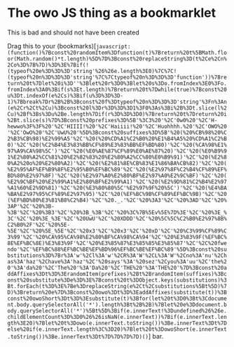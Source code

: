 # The owo JS thing as a bookmarklet
This is bad and should not have been created

Drag this to your (bookmarks)[`javascript:(function()%7Bconst%20randomItem%3Dfunction(t)%7Breturn%20t%5BMath.floor(Math.random()*t.length)%5D%7D%3Bconst%20replaceString%3D(t%2Ce%2Cn%2Co%3D%7B%7D)%3D%3E%7Bif(!(typeof%20e%3D%3D%3D'string'%26%26e.length%3E0)%7C%7C!(typeof%20n%3D%3D%3D'string'%7C%7Ctypeof%20n%3D%3D%3D'function'))%7Breturn%20t%7Dlet%20i%3D''%3Blet%20r%3D0%3Blet%20s%3Do.fromIndex%3E0%3Fo.fromIndex%3A0%3Bif(s%3Et.length)%7Breturn%20t%7Dwhile(true)%7Bconst%20u%3Dt.indexOf(e%2Cs)%3Bif(u%3D%3D%3D-1)%7Bbreak%7Dr%2B%2B%3Bconst%20f%3Dtypeof%20n%3D%3D%3D'string'%3Fn%3An(e%2Cr%2Ct%2Cu)%3Bconst%20l%3Dr%3D%3D%3D1%3F0%3As%3Bi%2B%3Dt.slice(l%2Cu)%2Bf%3Bs%3Du%2Be.length%7Dif(r%3D%3D%3D0)%7Breturn%20t%7Dreturn%20i%2Bt.slice(s)%7D%3Bconst%20prefixes%3D%5B'%3C3%20'%2C'0w0%20'%2C'H-hewwo%3F%3F%20'%2C'HIIII!%20'%2C'Haiiii!%20'%2C'Huohhhh.%20'%2C'OWO%20'%2C'OwO%20'%2C'UwU%20'%5D%3Bconst%20suffixes%3D%5B'%20(%20%CB%98%20%C2%B3%CB%98)%E2%99%A5'%2C'%20(%20%CD%A1%C2%B0%20%E1%B4%A5%20%CD%A1%C2%B0)'%2C'%20(%C2%B4%E3%83%BB%CF%89%E3%83%BB%EF%BD%80)'%2C'%20(%CA%98%E1%97%A9%CA%98%5C')'%2C'%20(%E0%AE%87%CF%89%E0%AE%87%20)'%2C'%20(%E0%B9%91%E2%80%A2%CC%81%20%E2%82%83%20%E2%80%A2%CC%80%E0%B9%91)'%2C'%20(%E2%80%A2%20o%20%E2%80%A2)'%2C'%20(%E2%81%8E%CB%83%E1%86%BA%CB%82)'%2C'%20(%E2%95%AF%EF%B9%8F%E2%95%B0%EF%BC%89'%2C'%20(%E2%97%8F%C2%B4%CF%89%EF%BD%80%E2%97%8F)'%2C'%20(%E2%97%A0%E2%80%BF%E2%97%A0%E2%9C%BF)'%2C'%20(%E2%9C%BF%20%E2%99%A1%E2%80%BF%E2%99%A1)'%2C'%20(%E2%9D%81%C2%B4%E2%97%A1%60%E2%9D%81)'%2C'%20(%E3%80%80%5C'%E2%97%9F%20%5C')'%2C'%20(%E4%BA%BA%E2%97%95%CF%89%E2%97%95)'%2C'%20(%EF%BC%9B%CF%89%EF%BC%9B)'%2C'%20(%EF%BD%80%E3%81%B8%C2%B4)'%2C'%20._.'%2C'%20%3A3'%2C'%20%3AD'%2C'%20%3AP'%2C'%20%3B-%3B'%2C'%20%3B3'%2C'%20%3B_%3B'%2C'%20%3C%7B%5Ev%5E%7D%3E'%2C'%20%3E_%3C'%2C'%20%3E_%3E'%2C'%20UwU'%2C'%20XDDD'%2C'%20%5C%5C%C2%B0%E2%97%8B%C2%B0%2F'%2C'%20%5E-%5E'%2C'%20%5E_%5E'%2C'%20x3'%2C'%20x3'%2C'%20xD'%2C'%20%C3%99%CF%89%C3%99'%2C'%20%CA%95%CA%98%E2%80%BF%CA%98%CA%94'%2C'%20%E3%83%9F(%EF%BC%8E%EF%BC%8E)%E3%83%9F'%2C'%20%E3%85%87%E3%85%85%E3%85%87'%2C'%2C%20fwendo'%2C'%EF%BC%88%EF%BC%BE%EF%BD%96%EF%BC%BE%EF%BC%89'%5D%3Bconst%20substitutions%3D%7Br%3A'w'%2Cl%3A'w'%2CR%3A'W'%2CL%3A'W'%2Cno%3A'nu'%2Chas%3A'haz'%2Chave%3A'haz'%2C'%20says'%3A'%20sez'%2Cyou%3A'uu'%2C'the%20'%3A'da%20'%2C'The%20'%3A'Da%20'%2C'THE%20'%3A'THE%20'%7D%3Bconst%20addAffixes%3Dt%3D%3ErandomItem(prefixes)%2Bt%2BrandomItem(suffixes)%3Bconst%20substitute%3De%3D%3E%7Bconst%20t%3DObject.keys(substitutions)%3Bt.forEach(t%3D%3E%7Be%3DreplaceString(e%2Ct%2Csubstitutions%5Bt%5D)%7D)%3Breturn%20e%7D%3Bconst%20owo%3Dt%3D%3EaddAffixes(substitute(t))%3Bconst%20owoShort%3Dt%3D%3Esubstitute(t)%3Bfor(let%20t%3D0%3Bt%3Cdocument.body.querySelectorAll('*').length%3Bt%2B%2B)%7Blet%20e%3Ddocument.body.querySelectorAll('*')%5Bt%5D%3Bif(e.innerText!%3Dundefined%26%26e.childElementCount%3D%3D0%26%26isNaN(e.innerText))%7Bif(e.innerText.length%3E20)%7Blet%20t%3Dowo(e.innerText.toString())%3Be.innerText%3Dt%7Delse%20if(e.innerText.length%3C%3D20)%7Blet%20t%3DowoShort(e.innerText.toString())%3Be.innerText%3Dt%7D%7D%7D%7D)()`] bar.
